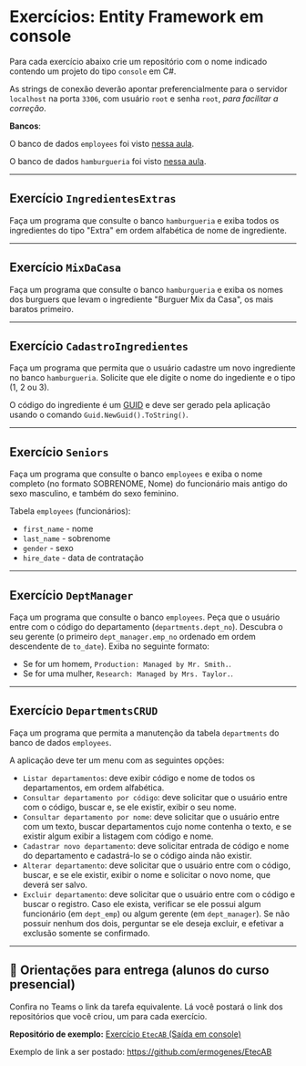 # Exercícios: Entity Framework em console

Para cada exercício abaixo crie um repositório com o nome indicado contendo um projeto do tipo `console` em C#.

As strings de conexão deverão apontar preferencialmente para o servidor `localhost` na porta `3306`, com usuário `root` e senha `root`, _para facilitar a correção_.

**Bancos**:

O banco de dados `employees` foi visto [nessa aula](https://github.com/ermogenes/aulas-programacao-web/blob/master/content/orm-ef-mysql.md).

O banco de dados `hamburgueria` foi visto [nessa aula](https://github.com/ermogenes/aulas-programacao-web/blob/master/content/relacionamentos.md).

---
## Exercício `IngredientesExtras`

Faça um programa que consulte o banco `hamburgueria` e exiba todos os ingredientes do tipo "Extra" em ordem alfabética de nome de ingrediente.

---
## Exercício `MixDaCasa`

Faça um programa que consulte o banco `hamburgueria` e exiba os nomes dos burguers que levam o ingrediente "Burguer Mix da Casa", os mais baratos primeiro.

---
## Exercício `CadastroIngredientes`

Faça um programa que permita que o usuário cadastre um novo ingrediente no banco `hamburgueria`. Solicite que ele digite o nome do ingediente e o tipo (1, 2 ou 3).

O código do ingrediente é um [GUID](https://pt.wikipedia.org/wiki/Identificador_%C3%BAnico_universal) e deve ser gerado pela aplicação usando o comando `Guid.NewGuid().ToString()`.

---
## Exercício `Seniors`

Faça um programa que consulte o banco `employees` e exiba o nome completo (no formato SOBRENOME, Nome) do funcionário mais antigo do sexo masculino, e também do sexo feminino.

Tabela `employees` (funcionários):
- `first_name` - nome
- `last_name` - sobrenome
- `gender` - sexo
- `hire_date` - data de contratação

---
## Exercício `DeptManager`

Faça um programa que consulte o banco `employees`. Peça que o usuário entre com o código do departamento (`departments.dept_no`). Descubra o seu gerente (o primeiro `dept_manager.emp_no` ordenado em ordem descendente de `to_date`). Exiba no seguinte formato:

- Se for um homem, `Production: Managed by Mr. Smith.`.
- Se for uma mulher, `Research: Managed by Mrs. Taylor.`.

---
## Exercício `DepartmentsCRUD`

Faça um programa que permita a manutenção da tabela `departments` do banco de dados `employees`.

A aplicação deve ter um menu com as seguintes opções:

- `Listar departamentos`: deve exibir código e nome de todos os departamentos, em ordem alfabética.
- `Consultar departamento por código`: deve solicitar que o usuário entre com o código, buscar e, se ele existir, exibir o seu nome.
- `Consultar departamento por nome`: deve solicitar que o usuário entre com um texto, buscar departamentos cujo nome contenha o texto, e se existir algum exibir a listagem com código e nome.
- `Cadastrar novo departamento`: deve solicitar entrada de código e nome do departamento e cadastrá-lo se o código ainda não existir.
- `Alterar departamento`: deve solicitar que o usuário entre com o código, buscar, e se ele existir, exibir o nome e solicitar o novo nome, que deverá ser salvo.
- `Excluir departamento`: deve solicitar que o usuário entre com o código e buscar o registro. Caso ele exista, verificar se ele possui algum funcionário (em `dept_emp`) ou algum gerente (em `dept_manager`). Se não possuir nenhum dos dois, perguntar se ele deseja excluir, e efetivar a exclusão somente se confirmado.

---

## 🏁 Orientações para entrega (alunos do curso presencial)

Confira no Teams o link da tarefa equivalente. Lá você postará o link dos repositórios que você criou, um para cada exercício.

**Repositório de exemplo:**
[Exercício `EtecAB` (Saída em console)](https://github.com/ermogenes/EtecAB)

Exemplo de link a ser postado: https://github.com/ermogenes/EtecAB